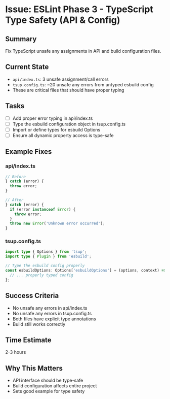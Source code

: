 # Issue: ESLint Phase 3 - TypeScript Type Safety (API & Config)

## Summary
Fix TypeScript unsafe any assignments in API and build configuration files.

## Current State
- `api/index.ts`: 3 unsafe assignment/call errors
- `tsup.config.ts`: ~20 unsafe any errors from untyped esbuild config
- These are critical files that should have proper typing

## Tasks
- [ ] Add proper error typing in api/index.ts
- [ ] Type the esbuild configuration object in tsup.config.ts
- [ ] Import or define types for esbuild Options
- [ ] Ensure all dynamic property access is type-safe

## Example Fixes

### api/index.ts
```typescript
// Before
} catch (error) {
  throw error;
}

// After
} catch (error) {
  if (error instanceof Error) {
    throw error;
  }
  throw new Error('Unknown error occurred');
}
```

### tsup.config.ts
```typescript
import type { Options } from 'tsup';
import type { Plugin } from 'esbuild';

// Type the esbuild config properly
const esbuildOptions: Options['esbuildOptions'] = (options, context) => {
  // ... properly typed config
};
```

## Success Criteria
- No unsafe any errors in api/index.ts
- No unsafe any errors in tsup.config.ts
- Both files have explicit type annotations
- Build still works correctly

## Time Estimate
2-3 hours

## Why This Matters
- API interface should be type-safe
- Build configuration affects entire project
- Sets good example for type safety